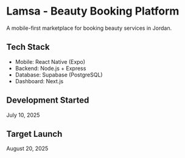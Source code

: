 # Lamsa - Beauty Booking Platform

A mobile-first marketplace for booking beauty services in Jordan.

## Tech Stack
- Mobile: React Native (Expo)
- Backend: Node.js + Express
- Database: Supabase (PostgreSQL)
- Dashboard: Next.js

## Development Started
July 10, 2025

## Target Launch
August 20, 2025
